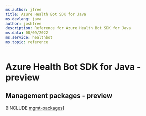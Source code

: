 ```yaml
---
ms.author: jfree
title: Azure Health Bot SDK for Java
ms.devlang: java
author: joshfree
description: Reference for Azure Health Bot SDK for Java
ms.data: 08/09/2022
ms.service: healthbot
ms.topic: reference
---
```

# Azure Health Bot SDK for Java - preview

## Management packages - preview
[!INCLUDE [mgmt-packages](health-bot-mgmt-index.md)]